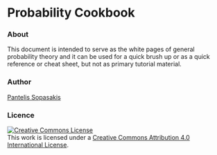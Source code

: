 # Probability Cookbook

### About
This document is intended to serve as the white pages of general probability
theory and it can be used for a quick brush up or as a quick reference or 
cheat sheet, but not as primary tutorial material.

### Author
[Pantelis Sopasakis](https://alphaville.github.io/)

### Licence
<a rel="license" href="http://creativecommons.org/licenses/by/4.0/"><img alt="Creative Commons License" style="border-width:0" src="https://i.creativecommons.org/l/by/4.0/88x31.png" /></a><br />This work is licensed under a <a rel="license" href="http://creativecommons.org/licenses/by/4.0/">Creative Commons Attribution 4.0 International License</a>.
